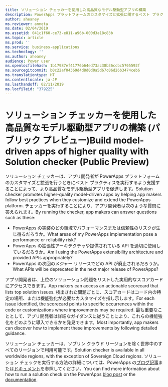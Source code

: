 ```yaml
---
title: ソリューション チェッカーを使用した高品質なモデル駆動型アプリの構築
description: PowerApps プラットフォームのカスタマイズと拡張に関するベスト プラクティスを実行します
author: aheaney
ms.reviewer: anneta
ms.date: 02/04/2019
ms.assetid: 041c1f60-ce73-e811-a96b-000d3a18c83b
ms.topic: article
ms.prod: ''
ms.service: business-applications
ms.technology: ''
ms.author: aheaney
audience: Power user
ms.openlocfilehash: 1b17987ef41776b64ed73ac38b36ccbc5705592f
ms.sourcegitcommit: b0c22af04369d4d8d0d0a5d67c06d26b3474ceb6
ms.translationtype: HT
ms.contentlocale: ja-JP
ms.lasthandoff: 02/11/2019
ms.locfileid: "379225"
---
```

# <a name="build-model-driven-apps-of-higher-quality-with-solution-checker-public-preview"></a><span data-ttu-id="4bfd9-103">ソリューション チェッカーを使用した高品質なモデル駆動型アプリの構築 (パブリック プレビュー)</span><span class="sxs-lookup"><span data-stu-id="4bfd9-103">Build model-driven apps of higher quality with Solution checker (Public Preview)</span></span>




<span data-ttu-id="4bfd9-104">ソリューション チェッカーは、アプリ開発者が PowerApps プラットフォームのカスタマイズと拡張を行うときにベスト プラクティスを実行するよう支援することによって、より高品質なモデル駆動型アプリを促進します。</span><span class="sxs-lookup"><span data-stu-id="4bfd9-104">Solution checker promotes higher-quality model-driven apps by helping app makers follow best practices when they customize and extend the PowerApps platform.</span></span> <span data-ttu-id="4bfd9-105">チェッカーを実行することにより、アプリ開発者は次のような質問に答えられます。</span><span class="sxs-lookup"><span data-stu-id="4bfd9-105">By running the checker, app makers can answer questions such as these:</span></span>

- <span data-ttu-id="4bfd9-106">PowerApps の実装のどの領域でパフォーマンスまたは信頼性のリスクが生じ得るだろうか。</span><span class="sxs-lookup"><span data-stu-id="4bfd9-106">What areas of my PowerApps implementation pose a performance or reliability risk?</span></span>
- <span data-ttu-id="4bfd9-107">PowerApps の拡張性アーキテクチャや提供されている API を適切に使用しているだろうか。</span><span class="sxs-lookup"><span data-stu-id="4bfd9-107">Am I using the PowerApps extensibility architecture and provided APIs appropriately?</span></span>
- <span data-ttu-id="4bfd9-108">PowerApps の次回のメジャー リリースでどの API が廃止されるだろうか。</span><span class="sxs-lookup"><span data-stu-id="4bfd9-108">What APIs will be deprecated in the next major release of PowerApps?</span></span>
 
<span data-ttu-id="4bfd9-109">アプリ開発者は、上位のソリューション問題をリストした実用的なスコアカードにアクセスできます。</span><span class="sxs-lookup"><span data-stu-id="4bfd9-109">App makers can access an actionable scorecard that lists top solution issues.</span></span> <span data-ttu-id="4bfd9-110">検出された問題ごとに、スコアカードはコード内の特定の場所、または機能強化が必要なカスタマイズを指し示します。</span><span class="sxs-lookup"><span data-stu-id="4bfd9-110">For each issue identified, the scorecard points to specific occurrences within the code or customizations where improvements may be required.</span></span> <span data-ttu-id="4bfd9-111">最も重要なこととして、アプリ開発者は詳細なガイダンスに従うことにより、これらの機能強化をどのように導入できるかを発見できます。</span><span class="sxs-lookup"><span data-stu-id="4bfd9-111">Most importantly, app makers can discover how to implement these improvements by following detailed guidance.</span></span>

<span data-ttu-id="4bfd9-112">ソリューション チェッカーは、ソブリン クラウド リージョンを除く世界中のすべてのリージョンで利用可能です。</span><span class="sxs-lookup"><span data-stu-id="4bfd9-112">Solution checker is available in all worldwide regions, with the exception of Sovereign Cloud regions.</span></span> <span data-ttu-id="4bfd9-113">ソリューション チェックを実行する方法の詳細については、PowerApps の[ブログ記事](https://powerapps.microsoft.com/blog/make-higher-quality-apps-with-solution-checker/)または[ドキュメント](https://docs.microsoft.com/powerapps/maker/common-data-service/use-powerapps-checker)を参照してください。</span><span class="sxs-lookup"><span data-stu-id="4bfd9-113">You can find more information about how to run a solution check on the PowerApps [blog post](https://powerapps.microsoft.com/blog/make-higher-quality-apps-with-solution-checker/) or the [documentation](https://docs.microsoft.com/powerapps/maker/common-data-service/use-powerapps-checker).</span></span>